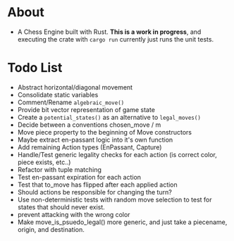 # About
* A Chess Engine built with Rust. **This is a work in progress**, and executing the crate with `cargo run` currently just runs the unit tests.

# Todo List
* Abstract horizontal/diagonal movement
* Consolidate static variables
* Comment/Rename `algebraic_move()`
* Provide bit vector representation of game state
* Create a `potential_states()` as an alternative to `legal_moves()`
* Decide between a conventions chosen_move / m
* Move piece property to the beginning of Move constructors
* Maybe extract en-passant logic into it's own function
* Add remaining Action types (EnPassant, Capture)
* Handle/Test generic legality checks for each action (is correct color, piece exists, etc..)
* Refactor with tuple matching
* Test en-passant expiration for each action
* Test that to_move has flipped after each applied action
* Should actions be responsible for changing the turn?
* Use non-deterministic tests with random move selection to test for states that should never exist.
* prevent attacking with the wrong color
* Make move_is_psuedo_legal() more generic, and just take a piecename, origin, and destination.
